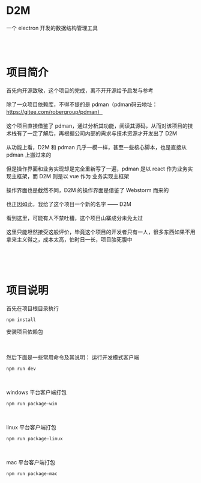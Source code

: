 # D2M
一个 electron 开发的数据结构管理工具

<br><br>

# 项目简介
首先向开源致敬，这个项目的完成，离不开开源给予启发与参考<br><br>
除了一众项目依赖库，不得不提的是 pdman（pdman码云地址：https://gitee.com/robergroup/pdman）<br><br>
这个项目直接借鉴了 pdman，通过分析其功能，阅读其源码，从而对该项目的技术栈有了一定了解后，再根据公司内部的需求与技术资源才开发出了 D2M<br><br>
从功能上看，D2M 和 pdman 几乎一模一样，甚至一些核心脚本，也是直接从 pdman 上搬过来的<br><br>
但是操作界面和业务实现却是完全重新写了一遍，pdman 是以 react 作为业务实现主框架，而 D2M 则是以 vue 作为 业务实现主框架<br><br>
操作界面也是截然不同，D2M 的操作界面是借鉴了 Webstorm 而来的<br><br>
也正因如此，我给了这个项目一个新的名字 —— D2M<br><br>
看到这里，可能有人不禁吐槽，这个项目山寨成分未免太过<br><br>
这里只能坦然接受这般评价，毕竟这个项目的开发者只有一人，很多东西如果不用拿来主义得之，成本太高，怕时日一长，项目胎死腹中<br><br>

<br><br>

# 项目说明
首先在项目根目录执行
```
npm install
```
安装项目依赖包<br><br><br>

然后下面是一些常用命令及其说明：
运行开发模式客户端<br>
```
npm run dev
```
<br>

windows 平台客户端打包<br>
```
npm run package-win
```
<br>

linux 平台客户端打包<br>
```
npm run package-linux
```
<br>

mac 平台客户端打包<br>
```
npm run package-mac
```
<br>
